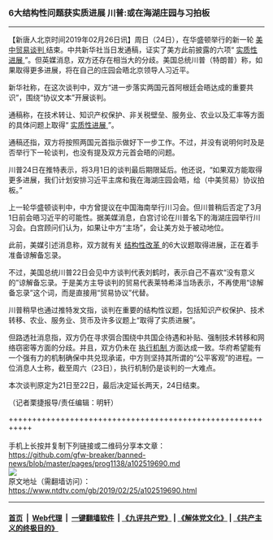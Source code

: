 ### 6大结构性问题获实质进展 川普:或在海湖庄园与习拍板
------------------------

<div class="post_content">
 <p>
  【新唐人北京时间2019年02月26日讯】周日（24日），在华盛顿举行的新一轮
  <a href="https://www.ntdtv.com/gb/34765.htm">
   美中贸易谈判
  </a>
  结束。中共新华社当日发通稿，证实了美方此前披露的六项“
  <a href="https://www.ntdtv.com/gb/实质性进展.htm">
   实质性进展
  </a>
  ”。但英媒消息，双方还存在相当大的分歧。美国总统川普（特朗普）称，如果取得更多进展，将在自己的庄园会晤北京领导人习近平。
 </p>
 <p>
  新华社称，在这次谈判中，双方“进一步落实两国元首阿根廷会晤达成的重要共识”，围绕“协议文本”开展谈判。
 </p>
 <p>
  通稿称，在技术转让、知识产权保护、非关税壁垒、服务业、农业以及汇率等方面的具体问题上取得“
  <a href="https://www.ntdtv.com/gb/实质性进展.htm">
   实质性进展
  </a>
  ”。
 </p>
 <p>
  通稿还指，双方将按照两国元首指示做好下一步工作。不过，并没有说明何时及是否举行下一轮谈判，也没有提及双方元首会晤的问题。
 </p>
 <p>
  川普24日在推特表示，将3月1日的谈判最后期限延后。他还说，“如果双方能取得更多进展，我们计划安排习近平主席和我在海湖庄园会晤，给（中美贸易）协议拍板。”
 </p>
 <p>
  上一轮华盛顿谈判中，中方曾提议在中国海南举行川习会。但川普稍后否定了3月1日前会晤习近平的可能性。据美媒消息，白宫讨论在川普名下的海湖庄园举行川习会。白宫顾问们认为，如果让中方“主场”，会让美方处于被动地位。
 </p>
 <p>
  此前，美媒引述消息称，双方就有关
  <a href="https://www.ntdtv.com/gb/结构性改革.htm">
   结构性改革
  </a>
  的6大议题取得进展，正在着手准备谅解备忘录。
 </p>
 <p>
  不过，美国总统川普22日会见中方谈判代表刘鹤时，表示自己不喜欢“没有意义的”谅解备忘录。于是美方主导谈判的贸易代表莱特希泽当场表示，不再使用“谅解备忘录”这个词，而是直接用“贸易协议”代替。
 </p>
 <p>
  川普稍早也通过推特发文指，谈判在重要的结构性议题，包括知识产权保护、技术转移、农业、服务业、货币及许多议题上“取得了实质进展”。
 </p>
 <p>
  但路透社消息指，双方仍在寻求弭合围绕中共国企待遇和补贴、强制技术转移和网络窃密等方面的分歧。并且，双方仍未在
  <a href="https://www.ntdtv.com/gb/执行机制.htm">
   执行机制
  </a>
  方面达成一致。华府希望能有一个强有力的机制确保中共兑现承诺，中方则坚持其所谓的“公平客观”的进程。一位消息人士称，截至周六（23日），执行机制仍是谈判的一大难点。
 </p>
 <p>
  本次谈判原定为21日至22日，最后决定延长两天，24日结束。
 </p>
 <p>
  （记者栗捷报导/责任编辑：明轩）
 </p>
 <div class="single_ad">
 </div>
</div>

+++++++++++++++++++++++++++++++++++++++++++++++++++++++++++<br/><br/>
手机上长按并复制下列链接或二维码分享本文章：<br/>
https://github.com/gfw-breaker/banned-news/blob/master/pages/prog1138/a102519690.md <br/>
<a href='https://github.com/gfw-breaker/banned-news/blob/master/pages/prog1138/a102519690.md'><img src='https://github.com/gfw-breaker/banned-news/blob/master/pages/prog1138/a102519690.md.png'/></a> <br/>
原文地址（需翻墙访问）：https://www.ntdtv.com/gb/2019/02/25/a102519690.html


------------------------
#### [首页](https://github.com/gfw-breaker/banned-news/blob/master/README.md) &nbsp;|&nbsp; [Web代理](https://github.com/labour-camp/helloworld) &nbsp;|&nbsp; [一键翻墙软件](https://github.com/gfw-breaker/nogfw/blob/master/README.md) &nbsp;| [《九评共产党》](https://github.com/gfw-breaker/9ping.md/blob/master/README.md#九评之一评共产党是什么) | [《解体党文化》](https://github.com/gfw-breaker/jtdwh.md/blob/master/README.md) | [《共产主义的终极目的》](https://github.com/gfw-breaker/gczydzjmd.md/blob/master/README.md)

